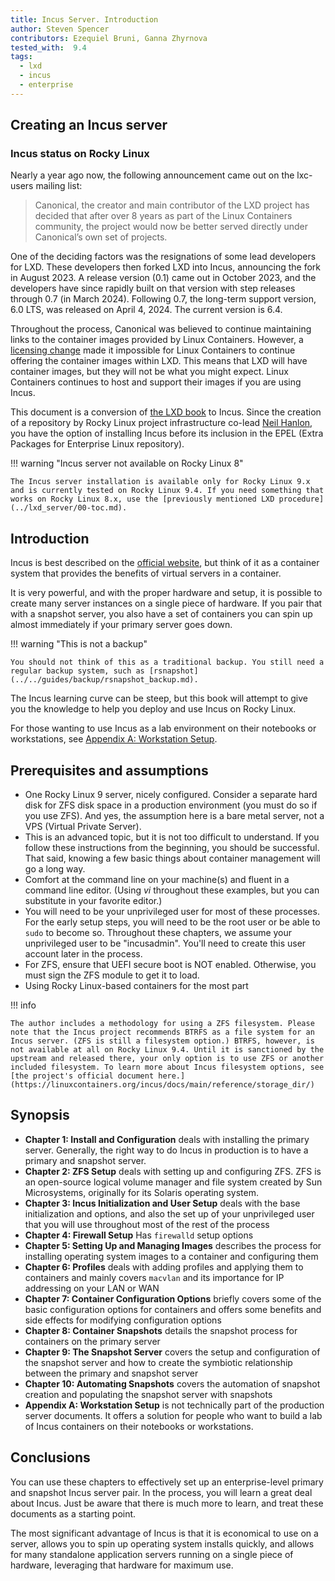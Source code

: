 ```yaml
---
title: Incus Server. Introduction 
author: Steven Spencer
contributors: Ezequiel Bruni, Ganna Zhyrnova
tested_with:  9.4
tags:
  - lxd
  - incus
  - enterprise
---
```


## Creating an Incus server

### Incus status on Rocky Linux

Nearly a year ago now, the following announcement came out on the lxc-users mailing list:

> Canonical, the creator and main contributor of the LXD project has decided that after over 8 years as part of the Linux Containers community, the project would now be better served directly under Canonical’s own set of projects.

One of the deciding factors was the resignations of some lead developers for LXD. These developers then forked LXD into Incus, announcing the fork in August 2023. A release version (0.1) came out in October 2023, and the developers have since rapidly built on that version with step releases through 0.7 (in March 2024). Following 0.7, the long-term support version, 6.0 LTS, was released on April 4, 2024. The current version is 6.4.

Throughout the process, Canonical was believed to continue maintaining links to the container images provided by Linux Containers. However, a [licensing change](https://stgraber.org/2023/12/12/lxd-now-re-licensed-and-under-a-cla/) made it impossible for Linux Containers to continue offering the container images within LXD. This means that LXD will have container images, but they will not be what you might expect. Linux Containers continues to host and support their images if you are using Incus.

This document is a conversion of [the LXD book](../lxd_server/00-toc.md) to Incus. Since the creation of a repository by Rocky Linux project infrastructure co-lead [Neil Hanlon](https://wiki.rockylinux.org/team/infrastructure/), you have the option of installing Incus before its inclusion in the EPEL (Extra Packages for Enterprise Linux repository).

!!! warning "Incus server not available on Rocky Linux 8"

    The Incus server installation is available only for Rocky Linux 9.x and is currently tested on Rocky Linux 9.4. If you need something that works on Rocky Linux 8.x, use the [previously mentioned LXD procedure](../lxd_server/00-toc.md).

## Introduction

Incus is best described on the [official website](https://linuxcontainers.org/incus/), but think of it as a container system that provides the benefits of virtual servers in a container.

It is very powerful, and with the proper hardware and setup, it is possible to create many server instances on a single piece of hardware. If you pair that with a snapshot server, you also have a set of containers you can spin up almost immediately if your primary server goes down.

!!! warning "This is not a backup"

    You should not think of this as a traditional backup. You still need a regular backup system, such as [rsnapshot](../../guides/backup/rsnapshot_backup.md).

The Incus learning curve can be steep, but this book will attempt to give you the knowledge to help you deploy and use Incus on Rocky Linux.

For those wanting to use Incus as a lab environment on their notebooks or workstations, see [Appendix A: Workstation Setup](30-appendix_a.md).

## Prerequisites and assumptions

* One Rocky Linux 9 server, nicely configured. Consider a separate hard disk for ZFS disk space in a production environment (you must do so if you use ZFS). And yes, the assumption here is a bare metal server, not a VPS (Virtual Private Server).
* This is an advanced topic, but it is not too difficult to understand. If you follow these instructions from the beginning, you should be successful. That said, knowing a few basic things about container management will go a long way.
* Comfort at the command line on your machine(s) and fluent in a command line editor. (Using _vi_ throughout these examples, but you can substitute in your favorite editor.)
* You will need to be your unprivileged user for most of these processes. For the early setup steps, you will need to be the root user or be able to `sudo` to become so. Throughout these chapters, we assume your unprivileged user to be "incusadmin". You'll need to create this user account later in the process.
* For ZFS, ensure that UEFI secure boot is NOT enabled. Otherwise, you must sign the ZFS module to get it to load.
* Using Rocky Linux-based containers for the most part

!!! info

    The author includes a methodology for using a ZFS filesystem. Please note that the Incus project recommends BTRFS as a file system for an Incus server. (ZFS is still a filesystem option.) BTRFS, however, is not available at all on Rocky Linux 9.4. Until it is sanctioned by the upstream and released there, your only option is to use ZFS or another included filesystem. To learn more about Incus filesystem options, see [the project's official document here.](https://linuxcontainers.org/incus/docs/main/reference/storage_dir/)  

## Synopsis

* **Chapter 1: Install and Configuration** deals with installing the primary server. Generally, the right way to do Incus in production is to have a primary and snapshot server.
* **Chapter 2: ZFS Setup** deals with setting up and configuring ZFS. ZFS is an open-source logical volume manager and file system created by Sun Microsystems, originally for its Solaris operating system.
* **Chapter 3: Incus Initialization and User Setup** deals with the base initialization and options, and also the set up of your unprivileged user that you will use throughout most of the rest of the process
* **Chapter 4: Firewall Setup** Has `firewalld` setup options
* **Chapter 5: Setting Up and Managing Images** describes the process for installing operating system images to a container and configuring them
* **Chapter 6: Profiles** deals with adding profiles and applying them to containers and mainly covers `macvlan` and its importance for IP addressing on your LAN or WAN
* **Chapter 7: Container Configuration Options** briefly covers some of the basic configuration options for containers and offers some benefits and side effects for modifying configuration options
* **Chapter 8: Container Snapshots** details the snapshot process for containers on the primary server
* **Chapter 9: The Snapshot Server** covers the setup and configuration of the snapshot server and how to create the symbiotic relationship between the primary and snapshot server
* **Chapter 10: Automating Snapshots** covers the automation of snapshot creation and populating the snapshot server with snapshots
* **Appendix A: Workstation Setup** is not technically part of the production server documents. It offers a solution for people who want to build a lab of Incus containers on their notebooks or workstations.  

## Conclusions

You can use these chapters to effectively set up an enterprise-level primary and snapshot Incus server pair. In the process, you will learn a great deal about Incus. Just be aware that there is much more to learn, and treat these documents as a starting point.

The most significant advantage of Incus is that it is economical to use on a server, allows you to spin up operating system installs quickly, and allows for many standalone application servers running on a single piece of hardware, leveraging that hardware for maximum use.
